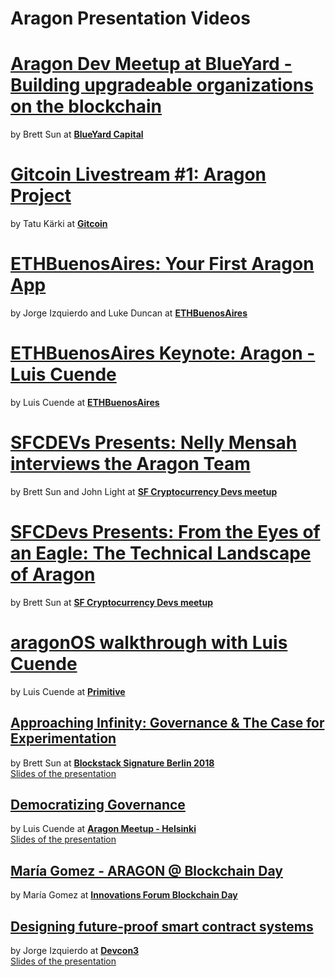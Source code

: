 # Aragon Presentation Videos

# [**Aragon Dev Meetup at BlueYard - Building upgradeable organizations on the blockchain**](https://www.youtube.com/watch?v=atEnUHLaPE0)
by Brett Sun at [**BlueYard Capital**](http://blueyard.com/)

# [**Gitcoin Livestream #1: Aragon Project**](https://www.youtube.com/watch?v=lpTHw0qRfwM)
by Tatu Kärki at [**Gitcoin**](https://gitcoin.co/)

# [**ETHBuenosAires: Your First Aragon App**](https://www.youtube.com/watch?v=zboAzSq3Dz8)
by Jorge Izquierdo and Luke Duncan at [**ETHBuenosAires**](https://ethbuenosaires.com/)

# [**ETHBuenosAires Keynote: Aragon - Luis Cuende**](https://www.youtube.com/watch?v=nwq5d1zeGjk&t=86s)
by Luis Cuende at [**ETHBuenosAires**](https://ethbuenosaires.com/)

# [**SFCDEVs Presents: Nelly Mensah interviews the Aragon Team**](https://www.youtube.com/watch?v=ZAqmkrLH-JQ)
by Brett Sun and John Light at [**SF Cryptocurrency Devs meetup**](https://www.meetup.com/SF-Cryptocurrency-Devs/events/249946893/)

# [**SFCDevs Presents: From the Eyes of an Eagle: The Technical Landscape of Aragon**](https://www.youtube.com/watch?v=jFjWjkhLPZ8)
by Brett Sun at [**SF Cryptocurrency Devs meetup**](https://www.meetup.com/SF-Cryptocurrency-Devs/events/249946893/)

# [**aragonOS walkthrough with Luis Cuende**](https://www.youtube.com/watch?v=lpTHw0qRfwM)
by Luis Cuende at [**Primitive**](https://primitive.io)

## [**Approaching Infinity: Governance & The Case for Experimentation**](https://www.youtube.com/watch?v=nn1HsC99wcM)
by Brett Sun at [**Blockstack Signature Berlin 2018**](https://blockstack.org/berlin2018)  
[Slides of the presentation](../documentation/slides/Blockstack_Berlin.pdf)

## [**Democratizing Governance**](https://www.youtube.com/watch?v=AULH7Qw7RCk)
by Luis Cuende at [**Aragon Meetup - Helsinki**](https://www.meetup.com/Aragon-Meetup/events/245079105/)  
[Slides of the presentation](../documentation/slides/Helsinki.pdf)

## [**María Gomez - ARAGON @ Blockchain Day**](https://www.youtube.com/watch?v=AULH7Qw7RCk)
by María Gomez at [**Innovations Forum Blockchain Day**](http://innovationsforum-hamburg.de/)  

## [**Designing future-proof smart contract systems**](https://www.youtube.com/watch?v=sJ7VECqHFAg)
by Jorge Izquierdo at [**Devcon3**](https://ethereumfoundation.org/devcon3/)  
[Slides of the presentation](../documentation/slides/devcon3.pdf)
